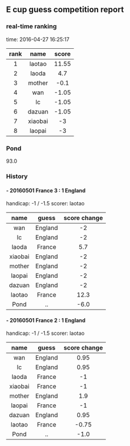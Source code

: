 ## E cup guess competition report
### real-time ranking
time: 2016-04-27 16:25:17

|rank|name|score|
|:---:|:---:|:---:|
|1|laotao|11.55|
|2|laoda|4.7|
|3|mother|-0.1|
|4|wan|-1.05|
|5|lc|-1.05|
|6|dazuan|-1.05|
|7|xiaobai|-3|
|8|laopai|-3|

### Pond
93.0

### History

#### - 20160501 France 3 : 1 England
handicap: -1 / -1.5
scorer: laotao

|name|guess|score change|
|:---:|:---:|:---:|
|wan|England|-2|
|lc|England|-2|
|laoda|France|5.7|
|xiaobai|England|-2|
|mother|England|-2|
|laopai|England|-2|
|dazuan|England|-2|
|laotao|France|12.3|
|Pond|..|-6.0|

#### - 20160501 France 2 : 1 England
handicap: -1 / -1.5
scorer: laotao

|name|guess|score change|
|:---:|:---:|:---:|
|wan|England|0.95|
|lc|England|0.95|
|laoda|France|-1|
|xiaobai|France|-1|
|mother|England|1.9|
|laopai|France|-1|
|dazuan|England|0.95|
|laotao|France|-0.75|
|Pond|..|-1.0|
